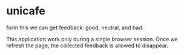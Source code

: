 # unicafe

form this we can get feedback: good, neutral, and bad.

This application  work only during a single browser session. Once we refresh the page, the collected feedback is allowed to disappear.

